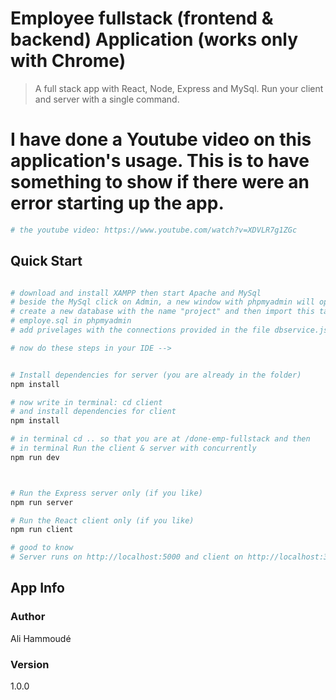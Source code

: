 # Employee fullstack (frontend & backend) Application (works only with Chrome)

> A full stack app with React, Node, Express and MySql. 
Run your client and server with a single command. 


# I have done a Youtube video on this application's usage. This is to have something to show if there were an error starting up the app.
``` bash
# the youtube video: https://www.youtube.com/watch?v=XDVLR7g1ZGc


``` 
## Quick Start

``` bash

# download and install XAMPP then start Apache and MySql
# beside the MySql click on Admin, a new window with phpmyadmin will open
# create a new database with the name "project" and then import this table -> 
# employe.sql in phpmyadmin
# add privelages with the connections provided in the file dbservice.js

# now do these steps in your IDE -->


# Install dependencies for server (you are already in the folder)
npm install

# now write in terminal: cd client
# and install dependencies for client
npm install

# in terminal cd .. so that you are at /done-emp-fullstack and then
# in terminal Run the client & server with concurrently
npm run dev



# Run the Express server only (if you like)
npm run server

# Run the React client only (if you like)
npm run client

# good to know
# Server runs on http://localhost:5000 and client on http://localhost:3000
```

## App Info

### Author

Ali Hammoudé

### Version

1.0.0

